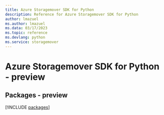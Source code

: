 ```yaml
---
title: Azure Storagemover SDK for Python
description: Reference for Azure Storagemover SDK for Python
author: lmazuel
ms.author: lmazuel
ms.data: 03/17/2023
ms.topic: reference
ms.devlang: python
ms.service: storagemover
---
```

# Azure Storagemover SDK for Python - preview
## Packages - preview
[!INCLUDE [packages](storagemover-index.md)]
